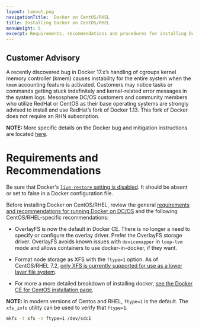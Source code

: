 ```yaml
---
layout: layout.pug
navigationTitle:  Docker on CentOS/RHEL
title: Installing Docker on CentOS/RHEL
menuWeight: 5
excerpt: Requirements, recommendations and procedures for installing Docker CE on CentOS/RHEL
---
```


## Customer Advisory
A recently discovered bug in Docker 17.x’s handling of cgroups kernel memory controller (kmem) causes instability for the entire system when the `kmem` accounting feature is activated. Customers may notice tasks or commands getting stuck indefinitely and kernel-related error messages in the system logs. Mesosphere DC/OS customers and community members who utilize RedHat or CentOS as their base operating systems are strongly advised to install and use RedHat’s fork of Docker 1.13. This fork of Docker does not require an RHN subscription.

<p class="message--note"><strong>NOTE: </strong>More specific details on the Docker bug and mitigation instructions are located <a href="https://mesosphere-community.force.com/s/article/Critical-Issue-KMEM-MSPH-2018-0006">here</a>.</p>

# Requirements and Recommendations

Be sure that Docker's [`live-restore` setting is disabled](https://docs.docker.com/config/containers/live-restore/). It should be absent or set to false in a Docker configuration file.

Before installing Docker on CentOS/RHEL, review the general [requirements and recommendations for running Docker on DC/OS][1] and the following CentOS/RHEL-specific recommendations:

* OverlayFS is now the default in Docker CE. There is no longer a need to specify or configure the overlay driver. Prefer the OverlayFS storage driver. OverlayFS avoids known issues with `devicemapper` in `loop-lvm` mode and allows containers to use docker-in-docker, if they want.

* Format node storage as XFS with the `ftype=1` option. As of CentOS/RHEL 7.2, [only XFS is currently supported for use as a lower layer file system][2].

* For more a more detailed breakdown of installing docker, [see the Docker CE for CentOS installation page][4].

<p class="message--note"><strong>NOTE: </strong> In modern versions of Centos and RHEL, <code>ftype=1</code> is the default. The <code>xfs_info</code> utility can be used to verify that <code>ftype=1</code>.</p>

```bash
mkfs -t xfs -n ftype=1 /dev/sdc1
```

[1]: /1.11/installing/production/system-requirements/#docker
[2]: https://access.redhat.com/documentation/en-US/Red_Hat_Enterprise_Linux/7/html/7.2_Release_Notes/technology-preview-file_systems.html
[3]: https://docs.docker.com/install/linux/docker-ce/centos/
[4]: /1.11/installing/production/deploying-dcos/installation/
